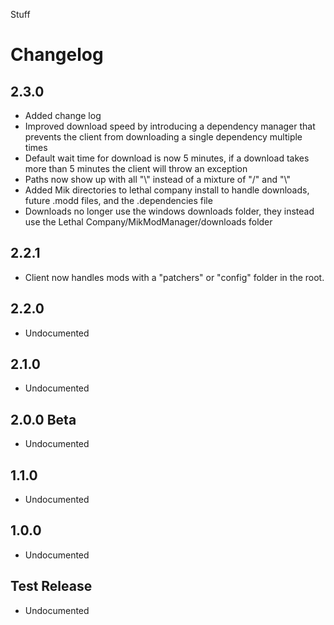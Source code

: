 Stuff

# Changelog

## 2.3.0
- Added change log
- Improved download speed by introducing a dependency manager that prevents the client from downloading a single dependency multiple times
- Default wait time for download is now 5 minutes, if a download takes more than 5 minutes the client will throw an exception
- Paths now show up with all "\\" instead of a mixture of "/" and "\\"
- Added Mik directories to lethal company install to handle downloads, future .modd files, and the .dependencies file
- Downloads no longer use the windows downloads folder, they instead use the Lethal Company/MikModManager/downloads folder

## 2.2.1
- Client now handles mods with a "patchers" or "config" folder in the root.

## 2.2.0
- Undocumented

## 2.1.0
- Undocumented

## 2.0.0 Beta
- Undocumented

## 1.1.0
- Undocumented

## 1.0.0
- Undocumented

## Test Release
- Undocumented
